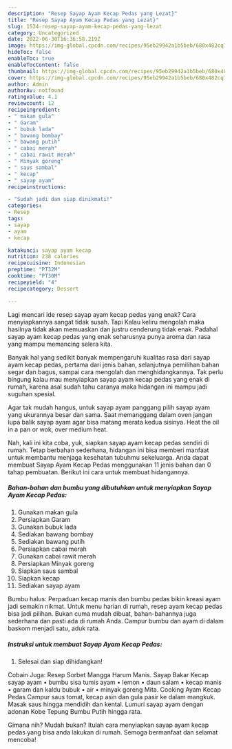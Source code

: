 ```yaml
---
description: "Resep Sayap Ayam Kecap Pedas yang Lezat}"
title: "Resep Sayap Ayam Kecap Pedas yang Lezat}"
slug: 1534-resep-sayap-ayam-kecap-pedas-yang-lezat
category: Uncategorized
date: 2022-06-30T16:36:58.219Z
image: https://img-global.cpcdn.com/recipes/95eb29942a1b5beb/680x482cq70/sayap-ayam-kecap-pedas-foto-resep-utama.jpg
hideToc: false
enableToc: true
enableTocContent: false
thumbnail: https://img-global.cpcdn.com/recipes/95eb29942a1b5beb/680x482cq70/sayap-ayam-kecap-pedas-foto-resep-utama.jpg
cover: https://img-global.cpcdn.com/recipes/95eb29942a1b5beb/680x482cq70/sayap-ayam-kecap-pedas-foto-resep-utama.jpg
author: Admin
authorAv: notfound
ratingvalue: 4.1
reviewcount: 12
recipeingredient:
- " makan gula"
- " Garam"
- " bubuk lada"
- " bawang bombay"
- " bawang putih"
- " cabai merah"
- " cabai rawit merah"
- " Minyak goreng"
- " saus sambal"
- " kecap"
- " sayap ayam"
recipeinstructions:

- "Sudah jadi dan siap dinikmati!"
categories:
- Resep
tags:
- sayap
- ayam
- kecap

katakunci: sayap ayam kecap 
nutrition: 238 calories
recipecuisine: Indonesian
preptime: "PT32M"
cooktime: "PT30M"
recipeyield: "4"
recipecategory: Dessert

---
```



Lagi mencari ide resep sayap ayam kecap pedas yang enak? Cara menyiapkannya sangat tidak susah. Tapi Kalau keliru mengolah maka hasilnya tidak akan memuaskan dan justru cenderung tidak enak. Padahal sayap ayam kecap pedas yang enak seharusnya punya aroma dan rasa yang mampu memancing selera kita.


Banyak hal yang sedikit banyak mempengaruhi kualitas rasa dari sayap ayam kecap pedas, pertama dari jenis bahan, selanjutnya pemilihan bahan segar dan bagus, sampai cara mengolah dan menghidangkannya. Tak perlu bingung kalau mau menyiapkan sayap ayam kecap pedas yang enak di rumah, karena asal sudah tahu caranya maka hidangan ini mampu jadi suguhan spesial.

Agar tak mudah hangus, untuk sayap ayam panggang pilih sayap ayam yang ukurannya besar dan sama. Saat memanggang dalam oven jangan lupa balik sayap ayam agar bisa matang merata kedua sisinya. Heat the oil in a pan or wok, over medium heat.


Nah, kali ini kita coba, yuk, siapkan sayap ayam kecap pedas sendiri di rumah. Tetap berbahan sederhana, hidangan ini bisa memberi manfaat untuk membantu menjaga kesehatan tubuhmu sekeluarga. Anda dapat membuat Sayap Ayam Kecap Pedas menggunakan 11 jenis bahan dan 0 tahap pembuatan. Berikut ini cara untuk membuat hidangannya.

<!--inarticleads1-->

##### Bahan-bahan dan bumbu yang dibutuhkan untuk menyiapkan Sayap Ayam Kecap Pedas:

1. Gunakan  makan gula
1. Persiapkan  Garam
1. Gunakan  bubuk lada
1. Sediakan  bawang bombay
1. Sediakan  bawang putih
1. Persiapkan  cabai merah
1. Gunakan  cabai rawit merah
1. Persiapkan  Minyak goreng
1. Siapkan  saus sambal
1. Siapkan  kecap
1. Sediakan  sayap ayam


Bumbu halus: Perpaduan kecap manis dan bumbu pedas bikin kreasi ayam jadi semakin nikmat. Untuk menu harian di rumah, resep ayam kecap pedas bisa jadi pilihan. Bukan cuma mudah dibuat, bahan-bahannya juga sederhana dan pasti ada di rumah Anda. Campur bumbu dan ayam di dalam baskom menjadi satu, aduk rata. 

<!--inarticleads2-->

##### Instruksi untuk membuat Sayap Ayam Kecap Pedas:


1. Selesai dan siap dihidangkan!

Cobain Juga: Resep Sorbet Mangga Harum Manis. Sayap Bakar Kecap sayap ayam • bumbu sisa tumis ayam • lemon • daun salam • kecap manis • garam dan kaldu bubuk • air • minyak goreng Mita. Cooking Ayam Kecap Pedas Campur saus tomat, kecap asin dan gula pasir ke dalam mangkuk. Masak saus hingga mendidih dan kental. Lumuri sayap ayam dengan adonan Kobe Tepung Bumbu Putih hingga rata. 

Gimana nih? Mudah bukan? Itulah cara menyiapkan sayap ayam kecap pedas yang bisa anda lakukan di rumah. Semoga bermanfaat dan selamat mencoba!
